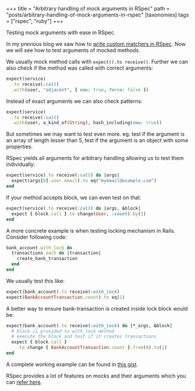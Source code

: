 +++
title = "Arbitrary handling of mock arguments in RSpec"
path = "posts/arbitrary-handling-of-mock-arguments-in-rspec"
[taxonomies]
tags = ["rspec", "ruby"]
+++

Testing mock arguments with ease in RSpec.

<!-- more -->

In my previous blog we saw how to [write custom matchers in RSpec][1]. Now we will see how to test arguments of mocked methods.

We usually mock method calls with `expect().to receive()`. Further we can also check if the method was called with correct arguments:

```ruby
expect(service)
  .to receive(:call)
  .with(user, "adjacent", { new: true, force: false })
```

Instead of exact arguments we can also check patterns:

```ruby
expect(service)
  .to receive(:call)
  .with(user, a_kind_of(String), hash_including(new: true))
```

But sometimes we may want to test even more. eg. test if the argument is an array of length lesser than 5, test if the argument is an object with some properties.

RSpec yields all arguments for arbitrary handling allowing us to test them individually:

```ruby
expect(service).to receive(:call) do |args|
  expect(args[0].user.email).to eq("myemail@example.com")
end
```

If your method accepts block, we can even test on that:

```ruby
expect(service).to receive(:call) do |args, &block|
  expect { block.call }.to change(User, :count).by(1)
end
```

A more concrete example is when testing locking mechanism in Rails. Consider following code:

```ruby
bank_account.with_lock do
  transactions.each do |transaction|
    create_bank_transaction
  end
end
```

We usually test this like:

```ruby
expect(bank_account).to receive(:with_lock)
expect(BankAccountTransaction.count).to eq(1)
```

A better way to ensure bank-transaction is created inside lock block would be:

```ruby
expect(bank_account).to receive(:with_lock) do |*_args, &block|
  # block is provided to with_lock method
  # execute the block and test if it creates transactions
  expect { block.call }
    .to change { BankAccountTransaction.count }.from(0).to(1)
end
```

A complete working example can be found in [this gist][3].

RSpec provides a lot of features on mocks and their arguments which you can [refer here][2].

[1]: https://tejasbubane.github.io/posts/rspec-custom-matchers/
[2]: https://github.com/rspec/rspec/tree/main/rspec-mocks#readme
[3]: https://gist.github.com/tejasbubane/897712413c38fd57a3c516c6fae8e13f
